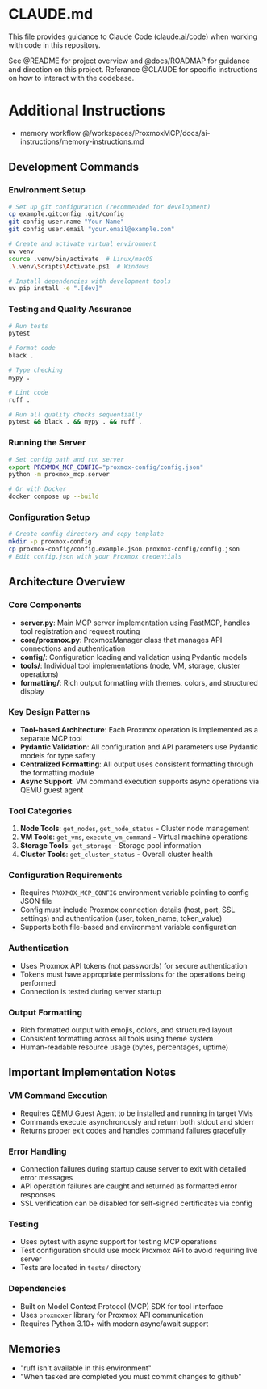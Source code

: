 # CLAUDE.md

This file provides guidance to Claude Code (claude.ai/code) when working with code in this repository.

See @README for project overview and @docs/ROADMAP for guidance and direction on this project. Referance @CLAUDE for specific instructions on how to interact with the codebase.

# Additional Instructions
- memory workflow @/workspaces/ProxmoxMCP/docs/ai-instructions/memory-instructions.md


## Development Commands

### Environment Setup

```bash
# Set up git configuration (recommended for development)
cp example.gitconfig .git/config
git config user.name "Your Name"
git config user.email "your.email@example.com"

# Create and activate virtual environment
uv venv
source .venv/bin/activate  # Linux/macOS
.\.venv\Scripts\Activate.ps1  # Windows

# Install dependencies with development tools
uv pip install -e ".[dev]"
```

### Testing and Quality Assurance

```bash
# Run tests
pytest

# Format code
black .

# Type checking
mypy .

# Lint code
ruff .

# Run all quality checks sequentially
pytest && black . && mypy . && ruff .
```

### Running the Server

```bash
# Set config path and run server
export PROXMOX_MCP_CONFIG="proxmox-config/config.json"
python -m proxmox_mcp.server

# Or with Docker
docker compose up --build
```

### Configuration Setup

```bash
# Create config directory and copy template
mkdir -p proxmox-config
cp proxmox-config/config.example.json proxmox-config/config.json
# Edit config.json with your Proxmox credentials
```

## Architecture Overview

### Core Components

* **server.py**: Main MCP server implementation using FastMCP, handles tool registration and request routing
* **core/proxmox.py**: ProxmoxManager class that manages API connections and authentication
* **config/**: Configuration loading and validation using Pydantic models
* **tools/**: Individual tool implementations (node, VM, storage, cluster operations)
* **formatting/**: Rich output formatting with themes, colors, and structured display

### Key Design Patterns

* **Tool-based Architecture**: Each Proxmox operation is implemented as a separate MCP tool
* **Pydantic Validation**: All configuration and API parameters use Pydantic models for type safety
* **Centralized Formatting**: All output uses consistent formatting through the formatting module
* **Async Support**: VM command execution supports async operations via QEMU guest agent

### Tool Categories

1. **Node Tools**: `get_nodes`, `get_node_status` - Cluster node management
2. **VM Tools**: `get_vms`, `execute_vm_command` - Virtual machine operations
3. **Storage Tools**: `get_storage` - Storage pool information
4. **Cluster Tools**: `get_cluster_status` - Overall cluster health

### Configuration Requirements

* Requires `PROXMOX_MCP_CONFIG` environment variable pointing to config JSON file
* Config must include Proxmox connection details (host, port, SSL settings) and authentication (user, token\_name, token\_value)
* Supports both file-based and environment variable configuration

### Authentication

* Uses Proxmox API tokens (not passwords) for secure authentication
* Tokens must have appropriate permissions for the operations being performed
* Connection is tested during server startup

### Output Formatting

* Rich formatted output with emojis, colors, and structured layout
* Consistent formatting across all tools using theme system
* Human-readable resource usage (bytes, percentages, uptime)

## Important Implementation Notes

### VM Command Execution

* Requires QEMU Guest Agent to be installed and running in target VMs
* Commands execute asynchronously and return both stdout and stderr
* Returns proper exit codes and handles command failures gracefully

### Error Handling

* Connection failures during startup cause server to exit with detailed error messages
* API operation failures are caught and returned as formatted error responses
* SSL verification can be disabled for self-signed certificates via config

### Testing

* Uses pytest with async support for testing MCP operations
* Test configuration should use mock Proxmox API to avoid requiring live server
* Tests are located in `tests/` directory

### Dependencies

* Built on Model Context Protocol (MCP) SDK for tool interface
* Uses `proxmoxer` library for Proxmox API communication
* Requires Python 3.10+ with modern async/await support

## Memories
- "ruff isn't available in this environment"
- "When tasked are completed you must commit changes to github"
